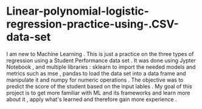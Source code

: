 # Linear-polynomial-logistic-regression-practice-using-.CSV-data-set
I am new to Machine Learning . This is just a practice on the three types of regression using a Student Performance data set .
It was done using Jypter Notebook , and multiple libraries : sklearn to import the needed models and metrics such as mse , pandas to load the data set into a data frame and manipulate it and numpy for numeric operations .
The objective was to predict the score of the student based on the input lables . 
My goal of this project is to get more familiar with ML and its frameworks and learn more about it , apply what's learned and therefore gain more experience .
